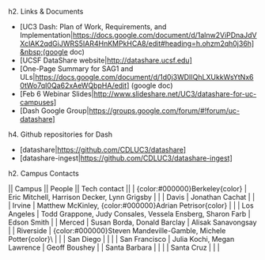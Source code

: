 h2. Links & Documents

* [UC3 Dash: Plan of Work, Requirements, and Implementation|https://docs.google.com/document/d/1alnw2ViPDnaJdVXclAK2qdGiJWRS5IAR4HnKMPkHCA8/edit#heading=h.ohzm2qh0j36h]&nbsp;(google doc)
* [UCSF DataShare website|http://datashare.ucsf.edu]
* [One-Page Summary for SAG1 and ULs|https://docs.google.com/document/d/1d0j3WDIIQhLXUkkWsYtNx60tWo7qI0Qa62xAeWQbpHA/edit] (google doc)
* [Feb 6 Webinar Slides|http://www.slideshare.net/UC3/datashare-for-uc-campuses]
* [Dash Google Group|https://groups.google.com/forum/#!forum/uc-datashare]





h4. Github repositories for Dash

* [datashare|https://github.com/CDLUC3/datashare]
* [datashare-ingest|https://github.com/CDLUC3/datashare-ingest]



h2. Campus Contacts

|| Campus || People || Tech contact ||
| {color:#000000}Berkeley{color} | Eric Mitchell, Harrison Decker, Lynn Grigsby | |
| Davis | Jonathan Cachat | |
| Irvine | Matthew McKinley,&nbsp;{color:#000000}Adrian Petrisor{color} | |
| Los Angeles | Todd Grappone, Judy Consales, Vessela Ensberg, Sharon Farb | Edson Smith |
| Merced | Susan Borda, Donald Barclay | Alisak Sanavongsay |
| Riverside | {color:#000000}Steven Mandeville-Gamble, Michele Potter{color}\\ | |
| San Diego | | |
| San Francisco | Julia Kochi, Megan Lawrence | Geoff Boushey |
| Santa Barbara | | |
| Santa Cruz | | |